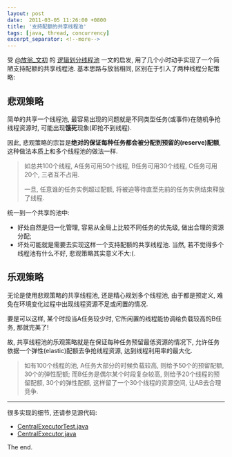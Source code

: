 ```yaml
---
layout: post
date:  2011-03-05 11:26:00 +0800
title: '支持配额的共享线程池'
tags: [java, thread, concurrency]
excerpt_separator: <!--more-->
---
```


受 [@放翁_文初](http://weibo.com/fangweng) 的 [逻辑划分线程池](http://www.blogjava.net/cenwenchu/archive/2011/03/01/345387.html) 一文的启发, 用了几个小时动手实现了一个简陋支持配额的共享线程池. 基本思路与放翁相同, 区别在于引入了两种线程分配策略:

<!--more-->

## 悲观策略

简单的共享一个线程池, 最容易出现的问题就是不同类型任务(或事件)在随机争抢线程资源时, 可能出现**饿死**现象(即抢不到线程).

因此, 悲观策略的宗旨是**绝对的保证每种任务都会被分配到预留的(reserve)配额**, 这种做法本质上和多个线程池的做法一样.

> 如总共100个线程, A任务可用50个线程, B任务可用30个线程, C任务可用20个, 三者互不占用.
>
>  一旦, 任意谁的任务实例超过配额, 将被迫等待直至先前的任务实例结束释放了线程.

统一到一个共享的池中:

* 好处自然是归一化管理, 容易从全局上比较不同任务的优先级, 做出合理的资源分配;
* 坏处可能就是需要去实现这样一个支持配额的共享线程池. 当然, 若不觉得多个线程池有什么不好, 悲观策略其实意义不大:(.

## 乐观策略

无论是使用悲观策略的共享线程池, 还是精心规划多个线程池, 由于都是预定义, 难免在环境变化过程中出现线程资源不足或闲置的情况.

 要是可以这样, 某个时段当A任务较少时,  它所闲置的线程能协调给负载较高的B任务, 那就完美了!

故,  共享线程池的乐观策略就是在保证每种任务预留最低资源的情况下, 允许任务依据一个弹性(elastic)配额去争抢线程资源, 达到线程利用率的最大化.

> 如有100个线程的池, A任务大部分的时候负载较高, 则给予50个的预留配额, 30个的弹性配额; 而B任务是偶尔某个时段复杂较高, 则给予20个线程的预留配额, 30个的弹性配额, 这样留了一个30个线程的资源空间, 让AB去合理竞争.

----

很多实现的细节, 还请参见源代码:

* [CentralExecutorTest.java](https://github.com/zhongl/jtoolkit/blob/master/common/src/test/java/com/github/zhongl/jtoolkit/CentralExecutorTest.java)
* [CentralExecutor.java](https://github.com/zhongl/jtoolkit/blob/master/common/src/main/java/com/github/zhongl/jtoolkit/CentralExecutor.java)

The end.
